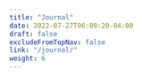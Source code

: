 ```yaml
---
title: "Journal"
date: 2022-07-27T06:09:20-04:00
draft: false
excludeFromTopNav: false
link: "/journal/"
weight: 6
---
```

